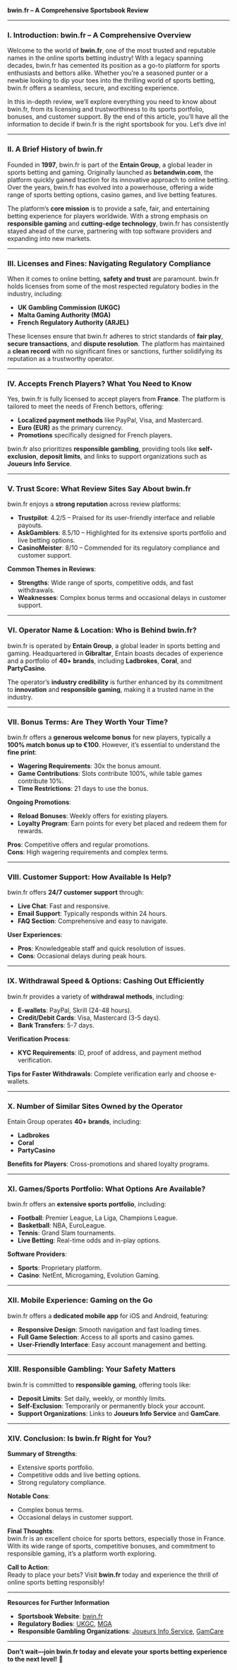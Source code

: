 **bwin.fr – A Comprehensive Sportsbook Review**  

---

### **I. Introduction: bwin.fr – A Comprehensive Overview**  
Welcome to the world of **bwin.fr**, one of the most trusted and reputable names in the online sports betting industry! With a legacy spanning decades, bwin.fr has cemented its position as a go-to platform for sports enthusiasts and bettors alike. Whether you’re a seasoned punter or a newbie looking to dip your toes into the thrilling world of sports betting, bwin.fr offers a seamless, secure, and exciting experience.  

In this in-depth review, we’ll explore everything you need to know about bwin.fr, from its licensing and trustworthiness to its sports portfolio, bonuses, and customer support. By the end of this article, you’ll have all the information to decide if bwin.fr is the right sportsbook for you. Let’s dive in!  

---

### **II. A Brief History of bwin.fr**  
Founded in **1997**, bwin.fr is part of the **Entain Group**, a global leader in sports betting and gaming. Originally launched as **betandwin.com**, the platform quickly gained traction for its innovative approach to online betting. Over the years, bwin.fr has evolved into a powerhouse, offering a wide range of sports betting options, casino games, and live betting features.  

The platform’s **core mission** is to provide a safe, fair, and entertaining betting experience for players worldwide. With a strong emphasis on **responsible gaming** and **cutting-edge technology**, bwin.fr has consistently stayed ahead of the curve, partnering with top software providers and expanding into new markets.  

---

### **III. Licenses and Fines: Navigating Regulatory Compliance**  
When it comes to online betting, **safety and trust** are paramount. bwin.fr holds licenses from some of the most respected regulatory bodies in the industry, including:  
- **UK Gambling Commission (UKGC)**  
- **Malta Gaming Authority (MGA)**  
- **French Regulatory Authority (ARJEL)**  

These licenses ensure that bwin.fr adheres to strict standards of **fair play**, **secure transactions**, and **dispute resolution**. The platform has maintained a **clean record** with no significant fines or sanctions, further solidifying its reputation as a trustworthy operator.  

---

### **IV. Accepts French Players? What You Need to Know**  
Yes, bwin.fr is fully licensed to accept players from **France**. The platform is tailored to meet the needs of French bettors, offering:  
- **Localized payment methods** like PayPal, Visa, and Mastercard.  
- **Euro (EUR)** as the primary currency.  
- **Promotions** specifically designed for French players.  

bwin.fr also prioritizes **responsible gambling**, providing tools like **self-exclusion**, **deposit limits**, and links to support organizations such as **Joueurs Info Service**.  

---

### **V. Trust Score: What Review Sites Say About bwin.fr**  
bwin.fr enjoys a **strong reputation** across review platforms:  
- **Trustpilot**: 4.2/5 – Praised for its user-friendly interface and reliable payouts.  
- **AskGamblers**: 8.5/10 – Highlighted for its extensive sports portfolio and live betting options.  
- **CasinoMeister**: 8/10 – Commended for its regulatory compliance and customer support.  

**Common Themes in Reviews**:  
- **Strengths**: Wide range of sports, competitive odds, and fast withdrawals.  
- **Weaknesses**: Complex bonus terms and occasional delays in customer support.  

---

### **VI. Operator Name & Location: Who is Behind bwin.fr?**  
bwin.fr is operated by **Entain Group**, a global leader in sports betting and gaming. Headquartered in **Gibraltar**, Entain boasts decades of experience and a portfolio of **40+ brands**, including **Ladbrokes**, **Coral**, and **PartyCasino**.  

The operator’s **industry credibility** is further enhanced by its commitment to **innovation** and **responsible gaming**, making it a trusted name in the industry.  

---

### **VII. Bonus Terms: Are They Worth Your Time?**  
bwin.fr offers a **generous welcome bonus** for new players, typically a **100% match bonus up to €100**. However, it’s essential to understand the **fine print**:  
- **Wagering Requirements**: 30x the bonus amount.  
- **Game Contributions**: Slots contribute 100%, while table games contribute 10%.  
- **Time Restrictions**: 21 days to use the bonus.  

**Ongoing Promotions**:  
- **Reload Bonuses**: Weekly offers for existing players.  
- **Loyalty Program**: Earn points for every bet placed and redeem them for rewards.  

**Pros**: Competitive offers and regular promotions.  
**Cons**: High wagering requirements and complex terms.  

---

### **VIII. Customer Support: How Available Is Help?**  
bwin.fr offers **24/7 customer support** through:  
- **Live Chat**: Fast and responsive.  
- **Email Support**: Typically responds within 24 hours.  
- **FAQ Section**: Comprehensive and easy to navigate.  

**User Experiences**:  
- **Pros**: Knowledgeable staff and quick resolution of issues.  
- **Cons**: Occasional delays during peak hours.  

---

### **IX. Withdrawal Speed & Options: Cashing Out Efficiently**  
bwin.fr provides a variety of **withdrawal methods**, including:  
- **E-wallets**: PayPal, Skrill (24-48 hours).  
- **Credit/Debit Cards**: Visa, Mastercard (3-5 days).  
- **Bank Transfers**: 5-7 days.  

**Verification Process**:  
- **KYC Requirements**: ID, proof of address, and payment method verification.  

**Tips for Faster Withdrawals**: Complete verification early and choose e-wallets.  

---

### **X. Number of Similar Sites Owned by the Operator**  
Entain Group operates **40+ brands**, including:  
- **Ladbrokes**  
- **Coral**  
- **PartyCasino**  

**Benefits for Players**: Cross-promotions and shared loyalty programs.  

---

### **XI. Games/Sports Portfolio: What Options Are Available?**  
bwin.fr offers an **extensive sports portfolio**, including:  
- **Football**: Premier League, La Liga, Champions League.  
- **Basketball**: NBA, EuroLeague.  
- **Tennis**: Grand Slam tournaments.  
- **Live Betting**: Real-time odds and in-play options.  

**Software Providers**:  
- **Sports**: Proprietary platform.  
- **Casino**: NetEnt, Microgaming, Evolution Gaming.  

---

### **XII. Mobile Experience: Gaming on the Go**  
bwin.fr offers a **dedicated mobile app** for iOS and Android, featuring:  
- **Responsive Design**: Smooth navigation and fast loading times.  
- **Full Game Selection**: Access to all sports and casino games.  
- **User-Friendly Interface**: Easy account management and betting.  

---

### **XIII. Responsible Gambling: Your Safety Matters**  
bwin.fr is committed to **responsible gaming**, offering tools like:  
- **Deposit Limits**: Set daily, weekly, or monthly limits.  
- **Self-Exclusion**: Temporarily or permanently block your account.  
- **Support Organizations**: Links to **Joueurs Info Service** and **GamCare**.  

---

### **XIV. Conclusion: Is bwin.fr Right for You?**  
**Summary of Strengths**:  
- Extensive sports portfolio.  
- Competitive odds and live betting options.  
- Strong regulatory compliance.  

**Notable Cons**:  
- Complex bonus terms.  
- Occasional delays in customer support.  

**Final Thoughts**:  
bwin.fr is an excellent choice for sports bettors, especially those in France. With its wide range of sports, competitive bonuses, and commitment to responsible gaming, it’s a platform worth exploring.  

**Call to Action**:  
Ready to place your bets? Visit **bwin.fr** today and experience the thrill of online sports betting responsibly!  

---

**Resources for Further Information**  
- **Sportsbook Website**: [bwin.fr](https://bwin.fr)  
- **Regulatory Bodies**: [UKGC](https://www.gamblingcommission.gov.uk), [MGA](https://www.mga.org.mt)  
- **Responsible Gambling Organizations**: [Joueurs Info Service](https://www.joueurs-info-service.fr), [GamCare](https://www.gamcare.org.uk)  

--- 

**Don’t wait—join bwin.fr today and elevate your sports betting experience to the next level!** 🚀